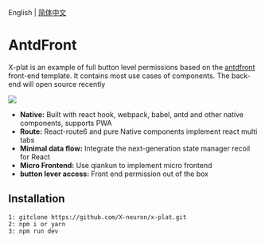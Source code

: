 English | [简体中文](./README-cn.md)

# AntdFront

  X-plat is an example of full button level permissions based on the [antdfront](https://github.com/X-neuron/antdFront.git) front-end template. It contains most use cases of components. The back-end will open source recently

<img src="https://i.postimg.cc/7YxFXC5H/image.gif" >

- **Native:** Built with react hook, webpack, babel, antd and other native components, supports PWA
- **Route:** React-route6 and pure Native components implement react multi tabs
- **Minimal data flow:** Integrate the next-generation state manager recoil for React
- **Micro Frontend:** Use qiankun to implement micro frontend
- **button lever access:** Front end permission out of the box

## Installation

```
1: gitclone https://github.com/X-neuron/x-plat.git
2: npm i or yarn
3: npm run dev

```